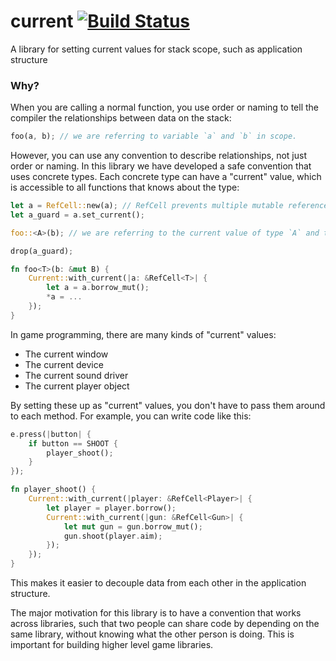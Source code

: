 current [![Build Status](https://travis-ci.org/PistonDevelopers/current.svg)](https://travis-ci.org/PistonDevelopers/current)
=======

A library for setting current values for stack scope, such as application structure

### Why?

When you are calling a normal function, you use order or naming to tell the compiler the relationships between data on the stack:

```Rust
foo(a, b); // we are referring to variable `a` and `b` in scope.
```

However, you can use any convention to describe relationships, not just order or naming. In this library we have developed a safe convention that uses concrete types. Each concrete type can have a "current" value, which is accessible to all functions that knows about the type:

```Rust
let a = RefCell::new(a); // RefCell prevents multiple mutable references at run time.
let a_guard = a.set_current();

foo::<A>(b); // we are referring to the current value of type `A` and the variable `b` in scope.

drop(a_guard);

fn foo<T>(b: &mut B) {
    Current::with_current(|a: &RefCell<T>| {
        let a = a.borrow_mut();
        *a = ...
    });
}
```

In game programming, there are many kinds of "current" values:

* The current window
* The current device
* The current sound driver
* The current player object

By setting these up as "current" values, you don't have to pass them around to each method.
For example, you can write code like this:

```Rust
e.press(|button| {
    if button == SHOOT {
        player_shoot();
    }
});

fn player_shoot() {
    Current::with_current(|player: &RefCell<Player>| {
        let player = player.borrow();
        Current::with_current(|gun: &RefCell<Gun>| {
            let mut gun = gun.borrow_mut();
            gun.shoot(player.aim);
        });
    });
}
```

This makes it easier to decouple data from each other in the application structure.

The major motivation for this library is to have a convention that works across libraries,
such that two people can share code by depending on the same library,
without knowing what the other person is doing.
This is important for building higher level game libraries.

